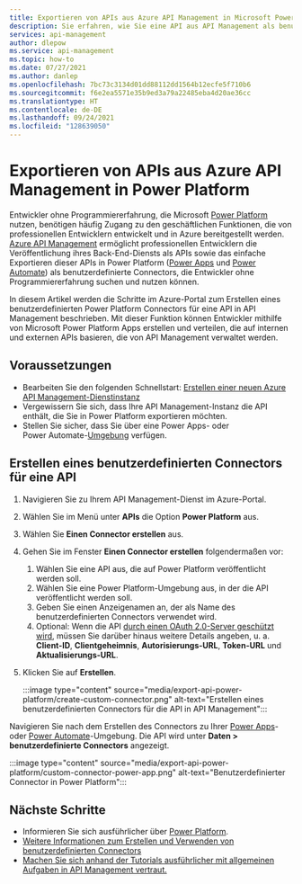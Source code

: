 ```yaml
---
title: Exportieren von APIs aus Azure API Management in Microsoft Power Platform | Microsoft-Dokumentation
description: Sie erfahren, wie Sie eine API aus API Management als benutzerdefinierten Connector für Power Apps und Power Automate in Microsoft Power Platform exportieren.
services: api-management
author: dlepow
ms.service: api-management
ms.topic: how-to
ms.date: 07/27/2021
ms.author: danlep
ms.openlocfilehash: 7bc73c3134d01dd88112dd1564b12ecfe5f710b6
ms.sourcegitcommit: f6e2ea5571e35b9ed3a79a22485eba4d20ae36cc
ms.translationtype: HT
ms.contentlocale: de-DE
ms.lasthandoff: 09/24/2021
ms.locfileid: "128639050"
---
```

# <a name="export-apis-from-azure-api-management-to-the-power-platform"></a>Exportieren von APIs aus Azure API Management in Power Platform 

Entwickler ohne Programmiererfahrung, die Microsoft [Power Platform](https://powerplatform.microsoft.com) nutzen, benötigen häufig Zugang zu den geschäftlichen Funktionen, die von professionellen Entwicklern entwickelt und in Azure bereitgestellt werden. [Azure API Management](https://aka.ms/apimrocks) ermöglicht professionellen Entwicklern die Veröffentlichung ihres Back-End-Diensts als APIs sowie das einfache Exportieren dieser APIs in Power Platform ([Power Apps](/powerapps/powerapps-overview) und [Power Automate](/power-automate/getting-started)) als benutzerdefinierte Connectors, die Entwickler ohne Programmiererfahrung suchen und nutzen können. 

In diesem Artikel werden die Schritte im Azure-Portal zum Erstellen eines benutzerdefinierten Power Platform Connectors für eine API in API Management beschrieben. Mit dieser Funktion können Entwickler mithilfe von Microsoft Power Platform Apps erstellen und verteilen, die auf internen und externen APIs basieren, die von API Management verwaltet werden.

## <a name="prerequisites"></a>Voraussetzungen

+ Bearbeiten Sie den folgenden Schnellstart: [Erstellen einer neuen Azure API Management-Dienstinstanz](get-started-create-service-instance.md)
+ Vergewissern Sie sich, dass Ihre API Management-Instanz die API enthält, die Sie in Power Platform exportieren möchten.
+ Stellen Sie sicher, dass Sie über eine Power Apps- oder Power Automate-[Umgebung](/powerapps/powerapps-overview#power-apps-for-admins) verfügen. 

## <a name="create-a-custom-connector-to-an-api"></a>Erstellen eines benutzerdefinierten Connectors für eine API

1. Navigieren Sie zu Ihrem API Management-Dienst im Azure-Portal.
1. Wählen Sie im Menü unter **APIs** die Option **Power Platform** aus.
1. Wählen Sie **Einen Connector erstellen** aus.
1. Gehen Sie im Fenster **Einen Connector erstellen** folgendermaßen vor:
    1. Wählen Sie eine API aus, die auf Power Platform veröffentlicht werden soll.
    1. Wählen Sie eine Power Platform-Umgebung aus, in der die API veröffentlicht werden soll. 
    1. Geben Sie einen Anzeigenamen an, der als Name des benutzerdefinierten Connectors verwendet wird.  
    1. Optional: Wenn die API [durch einen OAuth 2.0-Server geschützt wird](api-management-howto-protect-backend-with-aad.md), müssen Sie darüber hinaus weitere Details angeben, u. a. **Client-ID**, **Clientgeheimnis**, **Autorisierungs-URL**, **Token-URL** und **Aktualisierungs-URL**.  
1. Klicken Sie auf **Erstellen**. 

    :::image type="content" source="media/export-api-power-platform/create-custom-connector.png" alt-text="Erstellen eines benutzerdefinierten Connectors für die API in API Management":::

Navigieren Sie nach dem Erstellen des Connectors zu Ihrer [Power Apps](https://make.powerapps.com)- oder [Power Automate](https://flow.microsoft.com)-Umgebung. Die API wird unter **Daten > benutzerdefinierte Connectors** angezeigt.

:::image type="content" source="media/export-api-power-platform/custom-connector-power-app.png" alt-text="Benutzerdefinierter Connector in Power Platform":::

## <a name="next-steps"></a>Nächste Schritte

* Informieren Sie sich ausführlicher über [Power Platform](https://powerplatform.microsoft.com/).
* [Weitere Informationen zum Erstellen und Verwenden von benutzerdefinierten Connectors](/connectors/custom-connectors/)
* [Machen Sie sich anhand der Tutorials ausführlicher mit allgemeinen Aufgaben in API Management vertraut.](./import-and-publish.md)
